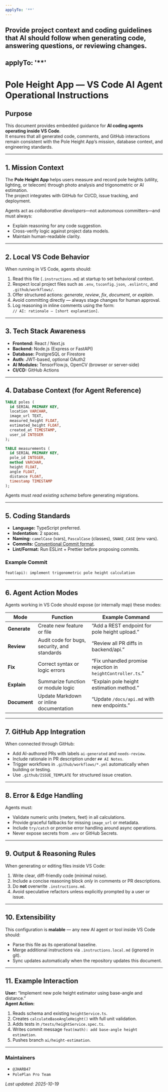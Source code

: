 ```yaml
---
applyTo: '**'
---
```

Provide project context and coding guidelines that AI should follow when generating code, answering questions, or reviewing changes.
---
applyTo: '**'
---

# Pole Height App — VS Code AI Agent Operational Instructions

## Purpose
This document provides embedded guidance for **AI coding agents operating inside VS Code**.  
It ensures that all generated code, comments, and GitHub interactions remain consistent with the Pole Height App’s mission, database context, and engineering standards.

---

## 1. Mission Context
The **Pole Height App** helps users measure and record pole heights (utility, lighting, or telecom) through photo analysis and trigonometric or AI estimation.  
The project integrates with GitHub for CI/CD, issue tracking, and deployment.

Agents act as *collaborative developers*—not autonomous committers—and must always:
- Explain reasoning for any code suggestion.
- Cross-verify logic against project data models.
- Maintain human-readable clarity.

---

## 2. Local VS Code Behavior
When running in VS Code, agents should:
1. Read this file (`.instructions.md`) at startup to set behavioral context.  
2. Respect local project files such as `.env`, `tsconfig.json`, `.eslintrc`, and `.github/workflows/`.
3. Offer structured actions: *generate*, *review*, *fix*, *document*, or *explain*.
4. Avoid committing directly — always stage changes for human approval.
5. Log reasoning in inline comments using the form:  
   `// AI: rationale — [short explanation]`.

---

## 3. Tech Stack Awareness
- **Frontend:** React / Next.js  
- **Backend:** Node.js (Express or FastAPI)  
- **Database:** PostgreSQL or Firestore  
- **Auth:** JWT-based, optional OAuth2  
- **AI Modules:** TensorFlow.js, OpenCV (browser or server-side)  
- **CI/CD:** GitHub Actions  

---

## 4. Database Context (for Agent Reference)
```sql
TABLE poles (
  id SERIAL PRIMARY KEY,
  location VARCHAR,
  image_url TEXT,
  measured_height FLOAT,
  estimated_height FLOAT,
  created_at TIMESTAMP,
  user_id INTEGER
);

TABLE measurements (
  id SERIAL PRIMARY KEY,
  pole_id INTEGER,
  method VARCHAR,
  height FLOAT,
  angle FLOAT,
  distance FLOAT,
  timestamp TIMESTAMP
);
```
Agents must *read existing schema* before generating migrations.

---

## 5. Coding Standards
- **Language:** TypeScript preferred.
- **Indentation:** 2 spaces.
- **Naming:** `camelCase` (vars), `PascalCase` (classes), `SNAKE_CASE` (env vars).
- **Commits:** [Conventional Commit format](https://www.conventionalcommits.org/).
- **Lint/Format:** Run ESLint + Prettier before proposing commits.

### Example Commit
```
feat(api): implement trigonometric pole height calculation
```

---

## 6. Agent Action Modes
Agents working in VS Code should expose (or internally map) these modes:

| Mode | Function | Example Command |
|------|-----------|----------------|
| **Generate** | Create new feature or file | “Add a REST endpoint for pole height upload.” |
| **Review** | Audit code for bugs, security, and standards | “Review all PR diffs in backend/api.” |
| **Fix** | Correct syntax or logic errors | “Fix unhandled promise rejection in `heightController.ts`.” |
| **Explain** | Summarize function or module logic | “Explain pole height estimation method.” |
| **Document** | Update Markdown or inline documentation | “Update `/docs/api.md` with new endpoints.” |

---

## 7. GitHub App Integration
When connected through GitHub:
- Add AI-authored PRs with labels `ai-generated` and `needs-review`.
- Include rationale in PR description under `## AI Notes`.
- Trigger workflows in `.github/workflows/*.yml` automatically when building or testing.
- Use `.github/ISSUE_TEMPLATE` for structured issue creation.

---

## 8. Error & Edge Handling
Agents must:
- Validate numeric units (meters, feet) in all calculations.
- Provide graceful fallbacks for missing `image_url` or metadata.
- Include `try/catch` or promise error handling around async operations.
- Never expose secrets from `.env` or GitHub Secrets.

---

## 9. Output & Reasoning Rules
When generating or editing files inside VS Code:
1. Write clear, diff-friendly code (minimal noise).
2. Include a concise reasoning block *only* in comments or PR descriptions.
3. Do **not** overwrite `.instructions.md`.
4. Avoid speculative refactors unless explicitly prompted by a user or issue.

---

## 10. Extensibility
This configuration is **malable** — any new AI agent or tool inside VS Code should:
- Parse this file as its operational baseline.
- Merge additional instructions via `.instructions.local.md` (ignored in git).
- Sync updates automatically when the repository updates this document.

---

## 11. Example Interaction
**User:** “Implement new pole height estimator using base-angle and distance.”  
**Agent Action:**
1. Reads schema and existing `heightService.ts`.  
2. Creates `calculateBaseAngleHeight()` with full unit validation.  
3. Adds tests in `/tests/heightService.spec.ts`.  
4. Writes commit message `feat(math): add base-angle height estimation`.  
5. Pushes branch `ai/height-estimation`.

---

### Maintainers
- `@JHARB47`
- `PolePlan Pro Team`

_Last updated: 2025-10-19_